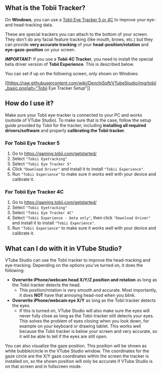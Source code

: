 ## What is the Tobii Tracker?

On **Windows**, you can use a [Tobii Eye Tracker 5 or 4C](https://gaming.tobii.com/product/eye-tracker-5/) to improve your eye- and head-tracking data.

These are special trackers you can attach to the bottom of your screen. They don't do any facial feature tracking (like mouth, brows, etc.) but they can provide **very accurate tracking** of your **head-position/rotation** and **eye-gaze-position** on your screen. 

_**IMPORTANT:**_ If you use a **Tobii 4C Tracker**, you need to install the special beta driver version of **Tobii Experience**. This is described below.

You can set if up on the following screen, only shown on Windows:

[[https://raw.githubusercontent.com/wiki/DenchiSoft/VTubeStudio/img/tobii_basic.png|alt="Tobii Eye Tracker Setup"]]

## How do I use it?

Make sure your Tobii eye-tracker is connected to your PC and works (outside of VTube Studio). To make sure that is the case, follow the setup guide provided by Tobii for the tracker, including **installing all required drivers/software** and properly **calibrating the Tobii tracker**.

### For Tobii Eye Tracker 5

1. Go to https://gaming.tobii.com/getstarted/
2. Select `"Tobii Eyetracking"`
3. Select `"Tobii Eye Tracker 5"`
4. Click `"Download Driver"` and install it to install `"Tobii Experience"`.
5. Run `"Tobii Experience"` to make sure it works well with your device and calibrate it.

### For Tobii Eye Tracker 4C

1. Go to https://gaming.tobii.com/getstarted/
2. Select `"Tobii Eyetracking"`
3. Select `"Tobii Eye Tracker 4C"`
4. Select `"Tobii Experience - beta only"`, then click `"Download Driver"` and install it to install `"Tobii Experience"`.
5. Run `"Tobii Experience"` to make sure it works well with your device and calibrate it.

## What can I do with it in VTube Studio?

VTube Studio can use the Tobii tracker to improve the head-tracking and eye-tracking. Depending on the options you've turned on, it does the following:

* **Overwrite iPhone/webcam head X/Y/Z position and rotation** as long as the Tobii tracker detects the head.
  * This position/rotation is very smooth and accurate. Most importantly, it does **NOT** have that annoying head-nod when you blink.
* **Overwrite iPhone/webcam eye X/Y** as long as the Tobii tracker detects the eyes.
  * If this is turned on, VTube Studio will also make sure the eyes will never fully close as long as the Tobii-tracker still detects your eyes. This solves the problem of eyes closing when you look down, for example on your keyboard or drawing tablet. This works well because the Tobii tracker is below your screen and very accurate, so it will be able to tell if the eyes are still open.

You can also visualize the gaze position. This position will be shown as white bubble/circle in the VTube Studio window. The coordinates for the gaze circle are the X/Y gaze coordinates within the screen the tracker is installed on, so the shown position will only be accurate if VTube Studio is on that screen and in fullscreen mode.







